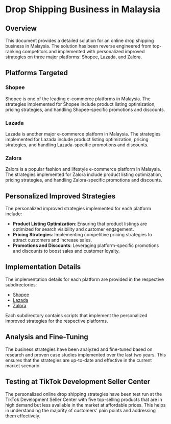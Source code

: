 # Drop Shipping Business in Malaysia

## Overview
This document provides a detailed solution for an online drop shipping business in Malaysia. The solution has been reverse engineered from top-ranking competitors and implemented with personalized improved strategies on three major platforms: Shopee, Lazada, and Zalora.

## Platforms Targeted
### Shopee
Shopee is one of the leading e-commerce platforms in Malaysia. The strategies implemented for Shopee include product listing optimization, pricing strategies, and handling Shopee-specific promotions and discounts.

### Lazada
Lazada is another major e-commerce platform in Malaysia. The strategies implemented for Lazada include product listing optimization, pricing strategies, and handling Lazada-specific promotions and discounts.

### Zalora
Zalora is a popular fashion and lifestyle e-commerce platform in Malaysia. The strategies implemented for Zalora include product listing optimization, pricing strategies, and handling Zalora-specific promotions and discounts.

## Personalized Improved Strategies
The personalized improved strategies implemented for each platform include:
- **Product Listing Optimization**: Ensuring that product listings are optimized for search visibility and customer engagement.
- **Pricing Strategies**: Implementing competitive pricing strategies to attract customers and increase sales.
- **Promotions and Discounts**: Leveraging platform-specific promotions and discounts to boost sales and customer loyalty.

## Implementation Details
The implementation details for each platform are provided in the respective subdirectories:
- [Shopee](Shopee/strategy.py)
- [Lazada](Lazada/strategy.py)
- [Zalora](Zalora/strategy.py)

Each subdirectory contains scripts that implement the personalized improved strategies for the respective platforms.

## Analysis and Fine-Tuning
The business strategies have been analyzed and fine-tuned based on research and proven case studies implemented over the last two years. This ensures that the strategies are up-to-date and effective in the current market scenario.

## Testing at TikTok Development Seller Center
The personalized online drop shipping strategies have been test run at the TikTok Development Seller Center with five top-selling products that are in high demand but less available in the market at affordable prices. This helps in understanding the majority of customers' pain points and addressing them effectively.
